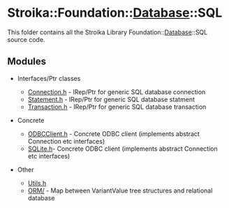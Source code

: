# Stroika::Foundation::[Database](../ReadMe.md)::SQL

This folder contains all the Stroika Library Foundation::[Database](../ReadMe.md)::SQL source code.

## Modules

- Interfaces/Ptr classes

  - [Connection.h](Connection.h) - IRep/Ptr for generic SQL database connection
  - [Statement.h](Statement.h) - IRep/Ptr for generic SQL database statment
  - [Transaction.h](Transaction.h) - IRep/Ptr for generic SQL database transaction

- Concrete

  - [ODBCClient.h](ODBCClient.h) - Concrete ODBC client (implements abstract Connection etc interfaces)
  - [SQLite.h](SQLite.h)- Concrete ODBC client (implements abstract Connection etc interfaces)

- Other
  - [Utils.h](Utils.h)
  - [ORM/](ORM/ReadMe.md) - Map between VariantValue tree structures and relational database
